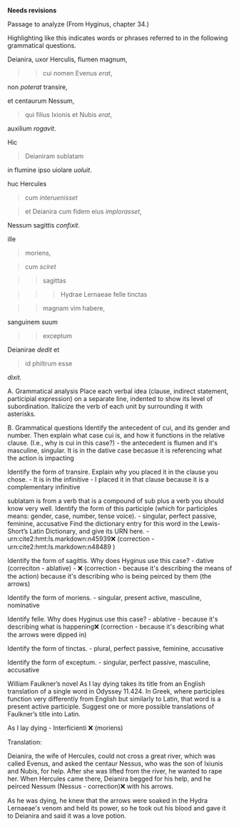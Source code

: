 **Needs revisions**

Passage to analyze
(From Hyginus, chapter 34.)

Highlighting like this indicates words or phrases referred to in the following grammatical questions.

Deianira, uxor Herculis, flumen magnum, 

>>cui nomen Evenus *erat*, 

non *poterat* transire, 

et centaurum Nessum, 

>qui filius Ixionis et Nubis *erat*, 

auxilium *rogavit*. 

Hic 

>Deianiram sublatam

in flumine ipso uiolare *uoluit*. 

huc Hercules 

>cum *interuenisset*

>et Deianira cum fidem eius *implorasset*, 

Nessum sagittis *confixit*.

ille

>moriens, 

>cum *sciret* 

>>sagittas 

>>>Hydrae Lernaeae felle tinctas 

>>magnam vim habere, 

sanguinem suum 

>>exceptum 

Deianirae *dedit* et 

>id philtrum esse 

*dixit.*

A. Grammatical analysis
Place each verbal idea (clause, indirect statement, participial expression) on a separate line, indented to show its level of subordination. Italicize the verb of each unit by surrounding it with asterisks.

B. Grammatical questions
Identify the antecedent of cui, and its gender and number. Then explain what case cui is, and how it functions in the relative clause. (I.e., why is cui in this case?) - the antecedent is flumen and it's masculine, singular. It is in the dative case becasue it is referencing what the action is impacting

Identify the form of transire. Explain why you placed it in the clause you chose. - It is in the infinitive - I placed it in that clause because it is a complementary infinitive

sublatam is from a verb that is a compound of sub plus a verb you should know very well. 
Identify the form of this participle (which for participles means: gender, case, number, tense voice). - singular, perfect passive, feminine, accusative
Find the dictionary entry for this word in the Lewis-Short’s Latin Dictionary, and give its URN here. - urn:cite2:hmt:ls.markdown:n45939❌ (correction -urn:cite2:hmt:ls.markdown:n48489 )

Identify the form of sagittis. Why does Hyginus use this case? - dative (correciton - ablative) - ❌ (correction - because it's describing the means of the action) because it's describing who is being peirced by them (the arrows)

Identify the form of moriens. - singular, present active, masculine, nominative

Identify felle. Why does Hyginus use this case? - ablative - because it's describing what is happening❌ (correction - because it's describing what the arrows were dipped in)

Identify the form of tinctas. - plural, perfect passive, feminine, accusative

Identify the form of exceptum. - singular, perfect passive, masculine, accusative

William Faulkner’s novel As I lay dying takes its title from an English translation of a single word in Odyssey 11.424. 
In Greek, where participles function very differently from English but similarly to Latin, that word is a present active participle. 
Suggest one or more possible translations of Faulkner’s title into Latin.

As I lay dying - Interficienti ❌ (moriens)

Translation:

Deianira, the wife of Hercules, could not cross a great river, which was called Evenus, and asked the centaur Nessus, who was the son of Ixiunis and Nubis, for help. After she was lifted from the river, he wanted to rape her. When Hercules came there, Deianira begged for his help, and he peirced Nessum (Nessus - correction)❌ with his arrows. 

As he was dying, he knew that the arrows were soaked in the Hydra Lernaeae's venom and held its power, so he took out his blood and gave it to Deianira and said it was a love potion. 



